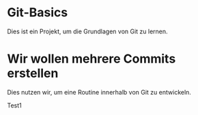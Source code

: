 # Git-Basics
Dies ist ein Projekt, um die Grundlagen von Git zu lernen.

# Wir wollen mehrere Commits erstellen
Dies nutzen wir, um eine Routine innerhalb von Git zu entwickeln.

Test1
